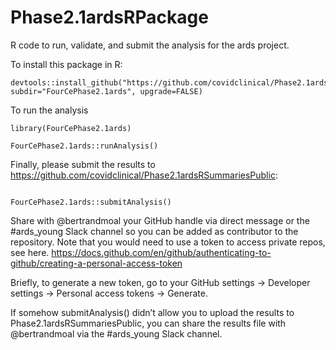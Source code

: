 # Phase2.1ardsRPackage
R code to run, validate, and submit the analysis for the ards project.




To install this package in R:

```
devtools::install_github("https://github.com/covidclinical/Phase2.1ardsRPackage", subdir="FourCePhase2.1ards", upgrade=FALSE)
```

To run the analysis 

```
library(FourCePhase2.1ards)

FourCePhase2.1ards::runAnalysis()
```


Finally, please submit the results to https://github.com/covidclinical/Phase2.1ardsRSummariesPublic:

```

FourCePhase2.1ards::submitAnalysis()

```

Share with @bertrandmoal your GitHub handle via direct message or the #ards_young Slack channel so you can be added as contributor to the repository.
Note that you would need to use a token to access private repos, see here.
https://docs.github.com/en/github/authenticating-to-github/creating-a-personal-access-token

Briefly, to generate a new token, go to your GitHub settings -> Developer settings -> Personal access tokens -> Generate.

If somehow submitAnalysis() didn’t allow you to upload the results to Phase2.1ardsRSummariesPublic, you can share the results file with  @bertrandmoal via the #ards_young Slack channel.
